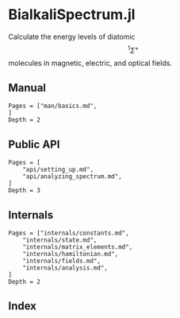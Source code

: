 # BialkaliSpectrum.jl

Calculate the energy levels of diatomic
$${}^{1} \Sigma^+$$
molecules in magnetic, electric, and optical fields.

## Manual
```@contents
Pages = ["man/basics.md",
]
Depth = 2
```

## Public API
```@contents
Pages = [
    "api/setting_up.md",
    "api/analyzing_spectrum.md",
]
Depth = 3
```

## Internals
```@contents
Pages = ["internals/constants.md",
    "internals/state.md",
    "internals/matrix_elements.md",
    "internals/hamiltonian.md",
    "internals/fields.md",
    "internals/analysis.md",
]
Depth = 2
```

## Index